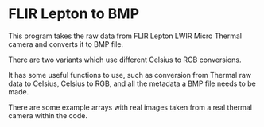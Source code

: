 # FLIR Lepton to BMP

This program takes the raw data from FLIR Lepton LWIR Micro Thermal camera and converts it to BMP file. 

There are two variants which use different Celsius to RGB conversions.

It has some useful functions to use, such as conversion from Thermal raw data to Celsius, Celsius to RGB, and all the metadata a BMP file needs to be made.

There are some example arrays with real images taken from a real thermal camera within the code.
